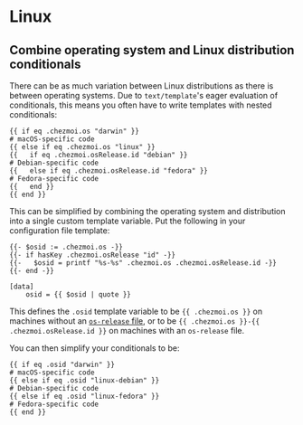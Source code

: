 # Linux

## Combine operating system and Linux distribution conditionals

There can be as much variation between Linux distributions as there is between
operating systems. Due to `text/template`'s eager evaluation of conditionals,
this means you often have to write templates with nested conditionals:

```text
{{ if eq .chezmoi.os "darwin" }}
# macOS-specific code
{{ else if eq .chezmoi.os "linux" }}
{{   if eq .chezmoi.osRelease.id "debian" }}
# Debian-specific code
{{   else if eq .chezmoi.osRelease.id "fedora" }}
# Fedora-specific code
{{   end }}
{{ end }}
```

This can be simplified by combining the operating system and distribution into a
single custom template variable. Put the following in your configuration file
template:

```text
{{- $osid := .chezmoi.os -}}
{{- if hasKey .chezmoi.osRelease "id" -}}
{{-   $osid = printf "%s-%s" .chezmoi.os .chezmoi.osRelease.id -}}
{{- end -}}

[data]
    osid = {{ $osid | quote }}
```

This defines the `.osid` template variable to be `{{ .chezmoi.os }}` on machines
without an [`os-release` file][os-release], or to be `{{ .chezmoi.os }}-{{
.chezmoi.osRelease.id }}` on machines with an `os-release` file.

You can then simplify your conditionals to be:

```text
{{ if eq .osid "darwin" }}
# macOS-specific code
{{ else if eq .osid "linux-debian" }}
# Debian-specific code
{{ else if eq .osid "linux-fedora" }}
# Fedora-specific code
{{ end }}
```

[os-release]: https://www.freedesktop.org/software/systemd/man/os-release.html
